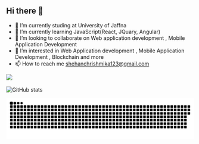 ## Hi there 👋

- 🔭 I’m currently studing at University of Jaffna
- 🌱 I’m currently learning JavaScript(React, JQuary, Angular)
- 👯 I’m looking to collaborate on Web application development , Mobile Application Development
- 👀 I’m interested in Web Application development , Mobile Application Development , Blockchain and more
- 📫 How to reach me shehanchrishmika123@gmail.com

<img src="https://img.shields.io/github/followers/chrishmika?label=Follow" style=" float:left, margin-right:10px" />

![GitHub stats](https://github-readme-stats.vercel.app/api?username=chrishmika&show_icons=true&hide_border=true)


<p align="center">
 <img width="1000" src="assets/github-snake.svg" alt="snake"/>
</p>



